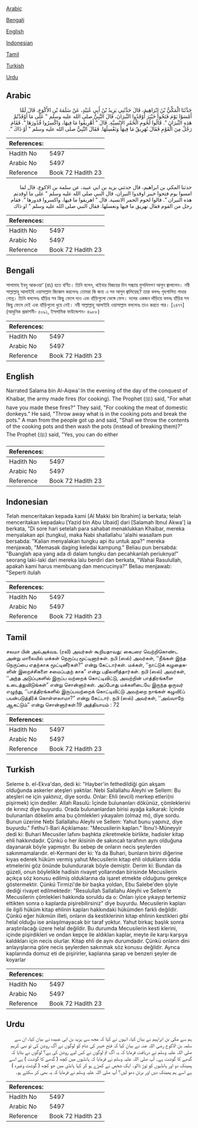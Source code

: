 [Arabic](#arabic)

[Bengali](#bengali)

[English](#english)

[Indonesian](#indonesian)

[Tamil](#tamil)

[Turkish](#turkish)

[Urdu](#urdu)

## Arabic


<div dir="rtl" lang="ar" style={{fontSize:'larger',backgroundColor:'#f8f9fa',padding:20}}>
حَدَّثَنَا الْمَكِّيُّ بْنُ إِبْرَاهِيمَ، قَالَ حَدَّثَنِي يَزِيدُ بْنُ أَبِي عُبَيْدٍ، عَنْ سَلَمَةَ بْنِ الأَكْوَعِ، قَالَ لَمَّا أَمْسَوْا يَوْمَ فَتَحُوا خَيْبَرَ أَوْقَدُوا النِّيرَانَ، قَالَ النَّبِيُّ صلى الله عليه وسلم ‏"‏ عَلَى مَا أَوْقَدْتُمْ هَذِهِ النِّيرَانَ ‏"‏‏.‏ قَالُوا لُحُومِ الْحُمُرِ الإِنْسِيَّةِ‏.‏ قَالَ ‏"‏ أَهْرِيقُوا مَا فِيهَا، وَاكْسِرُوا قُدُورَهَا ‏"‏‏.‏ فَقَامَ رَجُلٌ مِنَ الْقَوْمِ فَقَالَ نُهَرِيقُ مَا فِيهَا وَنَغْسِلُهَا‏.‏ فَقَالَ النَّبِيُّ صلى الله عليه وسلم ‏"‏ أَوْ ذَاكَ ‏"‏‏.‏
</div>
<div style={{backgroundColor:'#f8f9fa',padding:20, marginBottom: 10}}><table> <thead> <tr> <th>References:</th> <th></th> </tr> </thead> <tbody><tr><td>Hadith No</td><td>5497</td></tr><tr><td>Arabic No</td><td>5497</td></tr><tr><td>Reference</td><td>Book 72 Hadith 23</td></tr></tbody></table></div>


<div dir="rtl" lang="ar" style={{fontSize:'larger',backgroundColor:'#f8f9fa',padding:20}}>
حدثنا المكي بن ابراهيم، قال حدثني يزيد بن ابي عبيد، عن سلمة بن الاكوع، قال لما امسوا يوم فتحوا خيبر اوقدوا النيران، قال النبي صلى الله عليه وسلم " على ما اوقدتم هذه النيران ". قالوا لحوم الحمر الانسية. قال " اهريقوا ما فيها، واكسروا قدورها ". فقام رجل من القوم فقال نهريق ما فيها ونغسلها. فقال النبي صلى الله عليه وسلم " او ذاك
</div>
<div style={{backgroundColor:'#f8f9fa',padding:20, marginBottom: 10}}><table> <thead> <tr> <th>References:</th> <th></th> </tr> </thead> <tbody><tr><td>Hadith No</td><td>5497</td></tr><tr><td>Arabic No</td><td>5497</td></tr><tr><td>Reference</td><td>Book 72 Hadith 23</td></tr></tbody></table></div>

## Bengali


<div dir="ltr" lang="bn" style={{fontSize:'larger',backgroundColor:'#f8f9fa',padding:20}}>
সালামাহ ইবনু আকওয়া‘ (রাঃ) হতে বর্ণিত। তিনি বলেন, খাইবার বিজয়ের দিন সন্ধ্যায় মুসলিমগণ আগুন জ্বালালেন। নবী সাল্লাল্লাহু আলাইহি ওয়াসাল্লাম জিজ্ঞেস করলেনঃ তোমরা কি জন্য এ সব আগুন জ্বালিয়েছ? তারা বললঃ গৃহপালিত গাধার গোশ্ত। তিনি বললেনঃ হাঁড়ির সব কিছু ফেলে দাও এবং হাঁড়িগুলো ভেঙ্গে ফেল। দলের একজন দাঁড়িয়ে বললঃ হাঁড়ির সব কিছু ফেলে দেই এবং হাঁড়িগুলো ধুয়ে নেই। নবী সাল্লাল্লাহু আলাইহি ওয়াসাল্লাম বললেনঃ তাও করতে পার। [২৪৭৭] (আধুনিক প্রকাশনী- ৫০৯১, ইসলামিক ফাউন্ডেশন- ৪৯৮৮)
</div>
<div style={{backgroundColor:'#f8f9fa',padding:20, marginBottom: 10}}><table> <thead> <tr> <th>References:</th> <th></th> </tr> </thead> <tbody><tr><td>Hadith No</td><td>5497</td></tr><tr><td>Arabic No</td><td>5497</td></tr><tr><td>Reference</td><td>Book 72 Hadith 23</td></tr></tbody></table></div>

## English


<div dir="ltr" lang="en" style={{fontSize:'larger',backgroundColor:'#f8f9fa',padding:20}}>
Narrated Salama bin Al-Aqwa':In the evening of the day of the conquest of Khaibar, the army made fires (for cooking). The Prophet (ﷺ) said, "For what have you made these fires?" They said, "For cooking the meat of domestic donkeys." He said, "Throw away what is in the cooking pots and break the pots." A man from the people got up and said, "Shall we throw the contents of the cooking pots and then wash the pots (instead of breaking them)?" The Prophet (ﷺ) said, "Yes, you can do either
</div>
<div style={{backgroundColor:'#f8f9fa',padding:20, marginBottom: 10}}><table> <thead> <tr> <th>References:</th> <th></th> </tr> </thead> <tbody><tr><td>Hadith No</td><td>5497</td></tr><tr><td>Arabic No</td><td>5497</td></tr><tr><td>Reference</td><td>Book 72 Hadith 23</td></tr></tbody></table></div>

## Indonesian


<div dir="ltr" lang="id" style={{fontSize:'larger',backgroundColor:'#f8f9fa',padding:20}}>
Telah menceritakan kepada kami [Al Makki bin Ibrahim] ia berkata; telah menceritakan kepadaku [Yazid bin Abu Ubaid] dari [Salamah Ibnul Akwa'] ia berkata, "Di sore hari setelah para sahabat menaklukkan Khaibar, mereka menyalakan api (tungku), maka Nabi shallallahu 'alaihi wasallam pun bersabda: "Kalian menyalakan tungku api itu untuk apa?" mereka menjawab, "Memasak daging keledai kampung." Beliau pun bersabda: "Buanglah apa yang ada di dalam tungku dan pecahkanlah periuknya!" seorang laki-laki dari mereka lalu berdiri dan berkata, "Wahai Rasulullah, apakah kami harus membuang dan mencucinya?" Beliau menjawab: "Seperti itulah
</div>
<div style={{backgroundColor:'#f8f9fa',padding:20, marginBottom: 10}}><table> <thead> <tr> <th>References:</th> <th></th> </tr> </thead> <tbody><tr><td>Hadith No</td><td>5497</td></tr><tr><td>Arabic No</td><td>5497</td></tr><tr><td>Reference</td><td>Book 72 Hadith 23</td></tr></tbody></table></div>

## Tamil


<div dir="ltr" lang="ta" style={{fontSize:'larger',backgroundColor:'#f8f9fa',padding:20}}>
சலமா பின் அல்அக்வஉ (ரலி) அவர்கள் கூறியதாவது: கைபரை வெற்றிகொண்ட அன்று மாலையில் மக்கள் நெருப்பு மூட்டினார்கள். நபி (ஸல்) அவர்கள், ‘‘நீங்கள் இந்த நெருப்பை எதற்காக மூட்டினீர்கள்?” என்று கேட்டார்கள். மக்கள், ‘‘நாட்டுக் கழுதைகளின் இறைச்சிகளை சமைப்பதற் காக” என்று பதிலளித்தார்கள். நபி (ஸல்) அவர்கள், ‘‘அந்த அடுப்புகளில் இருப்ப வற்றைக் கொட்டிவிட்டு, அவற்றின் பாத்திரங்களை உடைத்துவிடுங்கள்” என்று சொன்னார்கள். அப்போது மக்களிடையே இருந்த ஒருவர் எழுந்து, ‘‘பாத்திரங்களில் இருப்பவற்றைக் கொட்டிவிட்டு அவற்றை நாங்கள் கழுவி(ப் பயன்படுத்தி)க் கொள்ளலாமா?” என்று கேட்டார். நபி (ஸல்) அவர்கள், ‘‘அவ்வாறே ஆகட்டும்” என்று சொன்னார்கள்.19 அத்தியாயம் : 72
</div>
<div style={{backgroundColor:'#f8f9fa',padding:20, marginBottom: 10}}><table> <thead> <tr> <th>References:</th> <th></th> </tr> </thead> <tbody><tr><td>Hadith No</td><td>5497</td></tr><tr><td>Arabic No</td><td>5497</td></tr><tr><td>Reference</td><td>Book 72 Hadith 23</td></tr></tbody></table></div>

## Turkish


<div dir="ltr" lang="tr" style={{fontSize:'larger',backgroundColor:'#f8f9fa',padding:20}}>
Seleme b. el-Ekva'dan, dedi ki: "Hayber'in fethedildiği gün akşam olduğunda askerler ateşleri yaktılar. Nebi Sallallahu Aleyhi ve Sellem: Bu ateşleri ne için yaktınız, diye sordu. Onlar: Ehli (evcil) merkep etleri(ni pişirmek) için dediler. Allah Rasulü: İçinde bulunanları dökünüz, çömleklerini de kırınız diye buyurdu. Orada bulunanlardan birisi ayağa kalkarak: İçinde bulunanları dökelim ama bu çömlekleri yıkayalım (olmaz mı), diye sordu. Bunun üzerine Nebi Sallallahu Aleyhi ve Sellem: Yahut bunu yapınız, diye buyurdu." Fethu'l-Bari Açıklaması: "Mecusilerin kapları." İbnu'l-Müneyyir dedi ki: Buhari Mecusiler lafıını başhkta zikretmekle birlikte, hadisler kitap ehli hakkındadır. Çünkü o her ikisinin de sakıncalı tarafının aynı olduğuna dayanarak böyle yapmıştır. Bu sebep de onların necis şeylerden sakınmamalarıdır. el-Kermani der ki: Ya da Buhari, bunların birini diğerine kıyas ederek hüküm vermiş yahut Mecusilerin kitap ehli olduklarını iddia etmelerini göz önünde bulundurarak böyle demiştir. Derim ki: Bundan da güzeli, onun böylelikle hadisin rivayet yollarından birisinde Mecusilerin açıkça söz konusu edilmiş olduklarına da işaret etmekte olduğunu gerekçe göstermektir. Çünkü Tirmizi'de bir başka yoldan, Ebu Salebe'den şöyle dediği rivayet edilmektedir: "Resulullah Sallallahu Aleyhi ve Sellem'e Mecusilerin çömlekleri hakkında soruldu da o: Onları iyice yıkayıp tertemiz ettikten sonra o kaplarda pişirebilirsiniz" diye buyurdu. Mecusilerin kapları ile ilgili hüküm kitap ehlinin kapları hakkındaki hükümden farklı değildir. Çünkü eğer hükmün illeti, onların da kestiklerinin kitap ehlinin kestikleri gibi helal olduğu ise anlaşılmayacak bir taraf yoktur. Yahut birkaç başlık sonra araştırılacağı üzere helal değildir. Bu durumda Mecusilerin kesti klerini, içinde pişirdikleri ve ondan kepçe ile aldıkları kaplar, meyte ile karşı karşıya kaldıkları için necis olurlar. Kitap ehli de aynı durumdadır. Çünkü onların dini anlayışlarına göre necis şeylerden sakınmak söz konusu değildir. Ayrıca kaplarında domuz eti de pişirirler, kaplarına şarap ve benzeri şeyler de koyarlar
</div>
<div style={{backgroundColor:'#f8f9fa',padding:20, marginBottom: 10}}><table> <thead> <tr> <th>References:</th> <th></th> </tr> </thead> <tbody><tr><td>Hadith No</td><td>5497</td></tr><tr><td>Arabic No</td><td>5497</td></tr><tr><td>Reference</td><td>Book 72 Hadith 23</td></tr></tbody></table></div>

## Urdu


<div dir="rtl" lang="ur" style={{fontSize:'larger',backgroundColor:'#f8f9fa',padding:20}}>
ہم سے مکی بن ابراہیم نے بیان کیا، انہوں نے کہا کہ مجھ سے یزید بن ابی عبیدہ نے بیان کیا، ان سے سلمہ بن الاکوع رضی اللہ عنہ نے بیان کیا کہ فتح خیبر کی شام کو لوگوں نے آگ روشن کی تو نبی کریم صلی اللہ علیہ وسلم نے دریافت فرمایا کہ یہ آگ تم لوگوں نے کس لیے روشن کی ہے؟ لوگوں نے بتایا کہ گدھے کا گوشت ہے۔ آپ صلی اللہ علیہ وسلم نے فرمایا کہ ہانڈیوں میں کچھ ( گدھے کا گوشت ) ہے اسے پھینک دو اور ہانڈیوں کو توڑ ڈالو۔ ایک شخص نے کھڑے ہو کر کہا ہانڈی میں جو کچھ ( گوشت وغیرہ ) ہے اسے ہم پھینک دیں اور برتن دھو لیں؟ آپ صلی اللہ علیہ وسلم نے فرمایا کہ یہ بھی کر سکتے ہو۔
</div>
<div style={{backgroundColor:'#f8f9fa',padding:20, marginBottom: 10}}><table> <thead> <tr> <th>References:</th> <th></th> </tr> </thead> <tbody><tr><td>Hadith No</td><td>5497</td></tr><tr><td>Arabic No</td><td>5497</td></tr><tr><td>Reference</td><td>Book 72 Hadith 23</td></tr></tbody></table></div>
